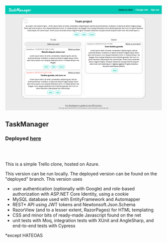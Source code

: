  <img src="https://github.com/zsofi-gagyi/notTrello/blob/master/screenshots/screenshot.png" width="870px"></img> 

<h2>TaskManager</h2>
<h3>Deployed <a href="https://taskmanagerstudyapp.azurewebsites.net">here</a></h3>
<br/>
<br/>
<p>This is a simple Trello clone, hosted on Azure.</p> 
<p>This version can be run locally. The deployed version can be found on the "deployed" branch. This version uses</p>

- user authentication (optionally with Google) and role-based authorization with ASP.NET Core Identity, using a cookie
- MySQL database used with EntityFramework and Automapper
- REST* API using JWT tokens and Newtonsoft.Json.Schema
- RazorView (and to a lesser extent, RazorPages) for HTML templating
- CSS and minor bits of ready-made Javascript found on the net
- unit tests with Moq, integration tests with XUnit and AngleSharp, and end-to-end tests with Cypress

*except HATEOAS
